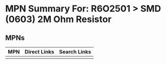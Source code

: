



# MPN Summary For: R6O2501 > SMD (0603) 2M Ohm Resistor

## MPNs
  

|MPN|Direct Links|Search Links|
| :--- | :--- | :--- |
||||
